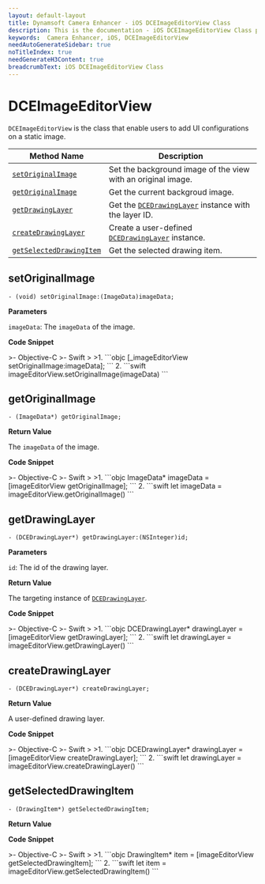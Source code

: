 ```yaml
---
layout: default-layout
title: Dynamsoft Camera Enhancer - iOS DCEImageEditorView Class
description: This is the documentation - iOS DCEImageEditorView Class page of Dynamsoft Camera Enhancer.
keywords:  Camera Enhancer, iOS, DCEImageEditorView
needAutoGenerateSidebar: true
noTitleIndex: true
needGenerateH3Content: true
breadcrumbText: iOS DCEImageEditorView Class
---
```


# DCEImageEditorView

`DCEImageEditorView` is the class that enable users to add UI configurations on a static image.

| Method Name | Description |
| ----------- | ----------- |
| [`setOriginalImage`](#setoriginalimage) | Set the background image of the view with an original image. |
| [`getOriginalImage`](#getoriginalimage) | Get the current backgroud image. |
| [`getDrawingLayer`](#getdrawinglayer) | Get the [`DCEDrawingLayer`](dcedrawinglayer.md) instance with the layer ID. |
| [`createDrawingLayer`](#createdrawinglayer) | Create a user-defined [`DCEDrawingLayer`](dcedrawinglayer.md) instance. |
| [`getSelectedDrawingItem`](#getselecteddrawingitem) | Get the selected drawing item. |

## setOriginalImage

```objc
- (void) setOriginalImage:(ImageData)imageData;
```

**Parameters**

`imageData`: The `imageData` of the image.

**Code Snippet**

<div class="sample-code-prefix"></div>
>- Objective-C
>- Swift
>
>1. 
```objc
[_imageEditorView setOriginalImage:imageData];
```
2. 
```swift
imageEditorView.setOriginalImage(imageData)
```

## getOriginalImage

```objc
- (ImageData*) getOriginalImage;
```

**Return Value**

The `imageData` of the image.

**Code Snippet**

<div class="sample-code-prefix"></div>
>- Objective-C
>- Swift
>
>1. 
```objc
ImageData* imageData = [imageEditorView getOriginalImage];
```
2. 
```swift
let imageData = imageEditorView.getOriginalImage()
```

## getDrawingLayer

```objc
- (DCEDrawingLayer*) getDrawingLayer:(NSInteger)id;
```

**Parameters**

`id`: The id of the drawing layer.

**Return Value**

The targeting instance of [`DCEDrawingLayer`](dcedrawinglayer.md).

**Code Snippet**

<div class="sample-code-prefix"></div>
>- Objective-C
>- Swift
>
>1. 
```objc
DCEDrawingLayer* drawingLayer = [imageEditorView getDrawingLayer];
```
2. 
```swift
let drawingLayer = imageEditorView.getDrawingLayer()
```

## createDrawingLayer

```objc
- (DCEDrawingLayer*) createDrawingLayer;
```

**Return Value**

A user-defined drawing layer.

**Code Snippet**

<div class="sample-code-prefix"></div>
>- Objective-C
>- Swift
>
>1. 
```objc
DCEDrawingLayer* drawingLayer = [imageEditorView createDrawingLayer];
```
2. 
```swift
let drawingLayer = imageEditorView.createDrawingLayer()
```

## getSelectedDrawingItem

```objc
- (DrawingItem*) getSelectedDrawingItem;
```

**Return Value**

**Code Snippet**

<div class="sample-code-prefix"></div>
>- Objective-C
>- Swift
>
>1. 
```objc
DrawingItem* item = [imageEditorView getSelectedDrawingItem];
```
2. 
```swift
let item = imageEditorView.getSelectedDrawingItem()
```
